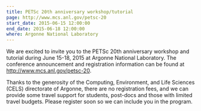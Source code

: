 ```yaml
---
title: PETSc 20th anniversary workshop/tutorial
page: http://www.mcs.anl.gov/petsc-20
start_date: 2015-06-15 12:00:00
end_date: 2015-06-18 12:00:00
where: Argonne National Laboratory
---
```


We are excited to invite you to the PETSc 20th anniversary workshop
and tutorial during June 15-18, 2015 at Argonne National Laboratory. 
The conference announcement and registration information can be 
found at <http://www.mcs.anl.gov/petsc-20>.

Thanks to the generosity of the Computing, Environment, and Life 
Sciences (CELS) directorate of Argonne, there are no registration fees, 
and we can provide some travel support for students, post-docs and 
those with limited travel budgets. Please register soon so we can 
include you in the program.

